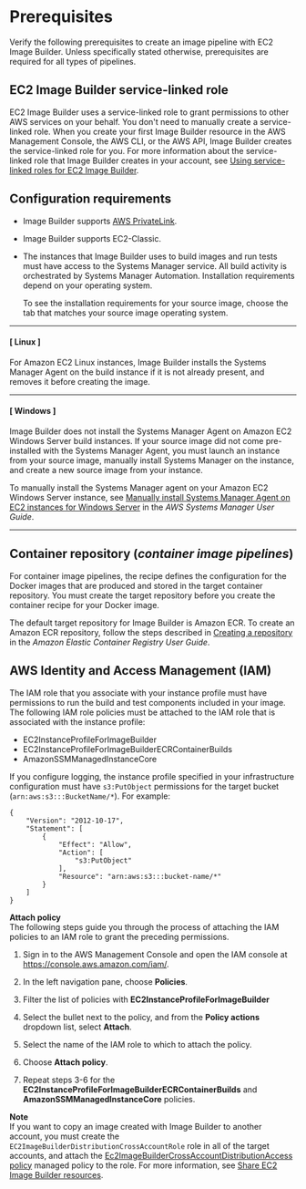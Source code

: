 # Prerequisites<a name="image-builder-setting-up"></a>

Verify the following prerequisites to create an image pipeline with EC2 Image Builder\. Unless specifically stated otherwise, prerequisites are required for all types of pipelines\.

## EC2 Image Builder service\-linked role<a name="image-builder-auto-scaling-prereq"></a>

EC2 Image Builder uses a service\-linked role to grant permissions to other AWS services on your behalf\. You don't need to manually create a service\-linked role\. When you create your first Image Builder resource in the AWS Management Console, the AWS CLI, or the AWS API, Image Builder creates the service\-linked role for you\. For more information about the service\-linked role that Image Builder creates in your account, see [Using service\-linked roles for EC2 Image Builder](image-builder-service-linked-role.md)\. 

## Configuration requirements<a name="image-builder-config"></a>
+ Image Builder supports [AWS PrivateLink](https://docs.aws.amazon.com/vpc/latest/userguide/endpoint-service.html)\.
+ Image Builder supports EC2\-Classic\.
+ The instances that Image Builder uses to build images and run tests must have access to the Systems Manager service\. All build activity is orchestrated by Systems Manager Automation\. Installation requirements depend on your operating system\.

  To see the installation requirements for your source image, choose the tab that matches your source image operating system\.

------
#### [ Linux ]

  For Amazon EC2 Linux instances, Image Builder installs the Systems Manager Agent on the build instance if it is not already present, and removes it before creating the image\.

------
#### [ Windows ]

  Image Builder does not install the Systems Manager Agent on Amazon EC2 Windows Server build instances\. If your source image did not come pre\-installed with the Systems Manager Agent, you must launch an instance from your source image, manually install Systems Manager on the instance, and create a new source image from your instance\.

  To manually install the Systems Manager agent on your Amazon EC2 Windows Server instance, see [Manually install Systems Manager Agent on EC2 instances for Windows Server](https://docs.aws.amazon.com/systems-manager/latest/userguide/sysman-install-win.html) in the *AWS Systems Manager User Guide*\.

------

## Container repository \(*container image pipelines*\)<a name="start-prereq-container"></a>

For container image pipelines, the recipe defines the configuration for the Docker images that are produced and stored in the target container repository\. You must create the target repository before you create the container recipe for your Docker image\.

The default target repository for Image Builder is Amazon ECR\. To create an Amazon ECR repository, follow the steps described in [Creating a repository](https://docs.aws.amazon.com/AmazonECR/latest/userguide/repository-create.html) in the *Amazon Elastic Container Registry User Guide*\.

## AWS Identity and Access Management \(IAM\)<a name="image-builder-IAM-prereq"></a>

The IAM role that you associate with your instance profile must have permissions to run the build and test components included in your image\. The following IAM role policies must be attached to the IAM role that is associated with the instance profile:
+ EC2InstanceProfileForImageBuilder
+ EC2InstanceProfileForImageBuilderECRContainerBuilds
+ AmazonSSMManagedInstanceCore

If you configure logging, the instance profile specified in your infrastructure configuration must have `s3:PutObject` permissions for the target bucket \(`arn:aws:s3:::BucketName/*`\)\. For example:

```
{
    "Version": "2012-10-17",
    "Statement": [
        {
            "Effect": "Allow",
            "Action": [
                "s3:PutObject"
            ],
            "Resource": "arn:aws:s3:::bucket-name/*"
        }
    ]
}
```

**Attach policy**  
The following steps guide you through the process of attaching the IAM policies to an IAM role to grant the preceding permissions\.

1. Sign in to the AWS Management Console and open the IAM console at [https://console\.aws\.amazon\.com/iam/](https://console.aws.amazon.com/iam/)\.

1. In the left navigation pane, choose **Policies**\.

1. Filter the list of policies with **EC2InstanceProfileForImageBuilder**

1. Select the bullet next to the policy, and from the **Policy actions** dropdown list, select **Attach**\.

1. Select the name of the IAM role to which to attach the policy\.

1. Choose **Attach policy**\.

1. Repeat steps 3\-6 for the **EC2InstanceProfileForImageBuilderECRContainerBuilds** and **AmazonSSMManagedInstanceCore** policies\.

**Note**  
If you want to copy an image created with Image Builder to another account, you must create the `EC2ImageBuilderDistributionCrossAccountRole` role in all of the target accounts, and attach the [Ec2ImageBuilderCrossAccountDistributionAccess policy](security-iam-awsmanpol.md#sec-iam-manpol-Ec2ImageBuilderCrossAccountDistributionAccess) managed policy to the role\. For more information, see [Share EC2 Image Builder resources](manage-shared-resources.md)\.